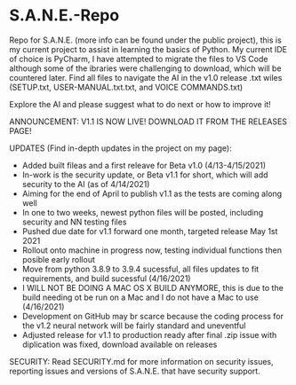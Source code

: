 # S.A.N.E.-Repo
Repo for S.A.N.E. (more info can be found under the public project), this is my current project to assist in learning the basics of Python. My current IDE of choice is PyCharm, I have attempted to migrate the files to VS Code although some of the ibraries were challenging to download, which will be countered later. Find all files to navigate the AI in the v1.0 release .txt wiles (SETUP.txt, USER-MANUAL.txt.txt, and VOICE COMMANDS.txt)

Explore the AI and please suggest what to do next or how to improve it!

ANNOUNCEMENT: V1.1 IS NOW LIVE! DOWNLOAD IT FROM THE RELEASES PAGE!


UPDATES (Find in-depth updates in the project on my page):
- Added built fileas and a first releave for Beta v1.0 (4/13-4/15/2021)
- In-work is the security update, or Beta v1.1 for short, which will add security to the AI (as of 4/14/2021)
- Aiming for the end of April to publish v1.1 as the tests are coming along well
- In one to two weeks, newest python files will be posted, including security and NN testing files
- Pushed due date for v1.1 forward one month, targeted release May 1st 2021
- Rollout onto machine in progress now, testing individual functions then posible early rollout
- Move from python 3.8.9 to 3.9.4 sucessful, all files updates to fit requirements, and build sucessful (4/16/2021)
- I WILL NOT BE DOING A MAC OS X BUILD ANYMORE, this is due to the build needing ot be run on a Mac and I do not have a Mac to use (4/16/2021)
- Development on GitHub may br scarce because the coding process for the v1.2 neural network will be fairly standard and uneventful
- Adjusted release for v1.1 to production ready after final .zip issue with diplication was fixed, download available on releases

SECURITY:
Read SECURITY.md for more information on security issues, reporting issues and versions of S.A.N.E. that have security support.
